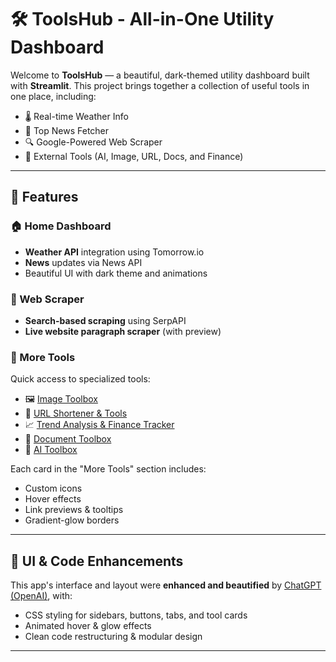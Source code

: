# 🛠️ ToolsHub - All-in-One Utility Dashboard

Welcome to **ToolsHub** — a beautiful, dark-themed utility dashboard built with **Streamlit**. This project brings together a collection of useful tools in one place, including:

- 🌡️ Real-time Weather Info  
- 📰 Top News Fetcher  
- 🔍 Google-Powered Web Scraper  
- 🔗 External Tools (AI, Image, URL, Docs, and Finance)

---

## 🚀 Features

### 🏠 Home Dashboard
- **Weather API** integration using Tomorrow.io
- **News** updates via News API
- Beautiful UI with dark theme and animations

### 🔎 Web Scraper
- **Search-based scraping** using SerpAPI
- **Live website paragraph scraper** (with preview)

### 🔧 More Tools
Quick access to specialized tools:
- 🖼️ [Image Toolbox](https://image-toolbox-mfvwj5zan5ekwjcue5ixva.streamlit.app/)
- 🔗 [URL Shortener & Tools](https://url-short-c7rz4j2gnzkbyswqxmbdcc.streamlit.app/)
- 📈 [Trend Analysis & Finance Tracker](https://finance-trend-analyzer-3utxdfymwgpemuweapwvou.streamlit.app/)
- 📄 [Document Toolbox](https://document-converter-xcj22b88qyoz9q3guavayv.streamlit.app/)
- 🤖 [AI Toolbox](https://ai-tool-box-ufxmrwbbnykfwfscmmhnfa.streamlit.app/)

Each card in the "More Tools" section includes:
- Custom icons  
- Hover effects  
- Link previews & tooltips  
- Gradient-glow borders

---

## 🎨 UI & Code Enhancements

This app's interface and layout were **enhanced and beautified** by [ChatGPT (OpenAI)](https://openai.com/chatgpt), with:
- CSS styling for sidebars, buttons, tabs, and tool cards
- Animated hover & glow effects
- Clean code restructuring & modular design

---




